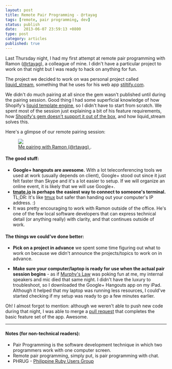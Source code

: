 ```yaml
---
layout: post
title: Remote Pair Programming - @rtayag
tags: [remote, pair programming, dev]
status: publish
date:   2013-06-07 23:59:13 +0800
type: post
category: articles
published: true
---
```


Last Thursday night, I had my first attempt at remote pair programming with Ramon
([@rtayag](http://twitter.com/rtayag)), a colleague of mine. I didn't have a particular
project to work on that night but I was ready to hack on anything for fun.

The project we decided to work on was personal project called [liquid_stream](https://github.com/ramontayag/liquid_stream),
something that he uses for his web app [stiltify.com](http://get.stiltify.com/pages/home).

We didn't do much pairing at all since the gem wasn't published until during the pairing session.
Good thing I had some superficial knowledge of how Shopify's [liquid template engine](https://github.com/Shopify/liquid),
so I didn't have to start from scratch. We spent most of the
session just explaining a bit of his feature requirements, how
[Shopify's gem doesn't support it out of the box](https://github.com/shopify/liquid/issues/29),
and how liquid_stream solves this.

Here's a glimpse of our remote pairing session:

<figure>
	<a href="http://new.tinygrab.com/e0661f148dba0fa599005d7afe6ef8440129a72624.png">
    <img src="http://new.tinygrab.com/e0661f148dba0fa599005d7afe6ef8440129a72624.png">
  </a>
	<figcaption>
    <a href="http://new.tinygrab.com/e0661f148dba0fa599005d7afe6ef8440129a72624.png" title="I pairing with Ramon (@rtayag)">
      Me pairing with Ramon (@rtayag)
    </a>.
  </figcaption>
</figure>

#### The good stuff:
* **Google+ hangouts are awesome.** With a lot teleconferencing tools we used at work (usually depends on client),
  Google+ stood out since it just felt faster than Skype and it's a lot easier to setup. If we will organize an
  online event, it is likely that we will use Google+.
* **[tmate.io](http://tmate.io/) is perhaps the easiest way to connect to someone's terminal.** TL;DR: It's like
  [tmux](http://tmux.sourceforge.net/) but safer than handing out your computer's IP address. :)
* It was pretty encouraging to work with Ramon outside of the office. He's one of the few local software developers
  that can express technical detail (or anything really) with clarity, and that continues outside of work.

#### The things we could've done better:
* **Pick on a project in advance** we spent some time figuring out what to work on because we didn't announce the projects/topics to work on in advance.

* **Make sure your computer/laptop is ready for use when the actual pair session begins** -
  as if [Murphy's Law](http://en.wikipedia.org/wiki/Murphy's_law) was poking fun at me, my
  internal speakers and mic died that same night. I didn't have the luxury to troubleshoot, so I
  downloaded the Google+ Hangouts app on my iPad. Although it helped that my laptop was running less resources,
  I could've started checking if my setup was ready to go a few minutes earlier.

Oh! I almost forgot to mention:
although we weren't able to push new code during that night, I was able to merge a
[pull request](https://github.com/ramontayag/liquid_stream/pull/1) that
completes the basic feature set of the app. Awesome.

*****

#### Notes (for non-technical readers):
* Pair Programming is the software development technique in which two programmers work with one computer screen.
* Remote pair programming, simply put, is pair programming with chat.
* PHRUG - [Philippine Ruby Users Group](http://pinoyrb.org/)
